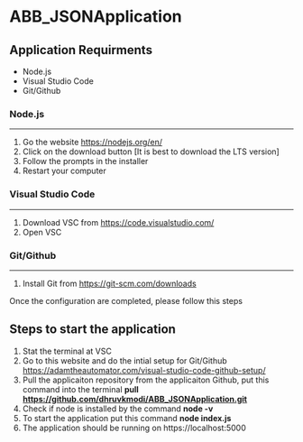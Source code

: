 # ABB_JSONApplication

## Application Requirments
- Node.js
- Visual Studio Code
- Git/Github

### Node.js
----
1. Go the website https://nodejs.org/en/
2. Click on the download button [It is best to download the LTS version]
3. Follow the prompts in the installer
4. Restart your computer

### Visual Studio Code
---
1. Download VSC from https://code.visualstudio.com/
2. Open VSC

### Git/Github
---
1. Install Git from https://git-scm.com/downloads


Once the configuration are completed, please follow this steps

## Steps to start the application
1. Stat the terminal at VSC
2. Go to this website and do the intial setup for Git/Github https://adamtheautomator.com/visual-studio-code-github-setup/
3. Pull the applicaiton repository from the applicaiton Github, put this command into the terminal **pull https://github.com/dhruvkmodi/ABB_JSONApplication.git**
4. Check if node is installed by the command **node -v**
5. To start the application put this command **node index.js**
6. The application should be running on https://localhost:5000

